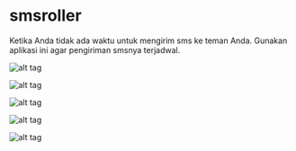 smsroller
=========

Ketika Anda tidak ada waktu untuk mengirim sms ke teman Anda. Gunakan aplikasi ini agar pengiriman smsnya terjadwal.

![alt tag](http://1.bp.blogspot.com/-bAM54WemS-Y/U4IfWRkRnbI/AAAAAAAAATI/88iv_XnT7vk/s1600/device-2012-07-20-211190.png)

![alt tag](http://3.bp.blogspot.com/-aHycLd_xupg/U4IfeYnjiNI/AAAAAAAAATQ/y2qknLacZJ0/s1600/device-2012-07-20-211308.png)

![alt tag](http://1.bp.blogspot.com/--roU2uCttW0/U4Ifl9M_mHI/AAAAAAAAATY/6nMKZeFCBt0/s1600/device-2012-07-20-211346.png)

![alt tag](http://1.bp.blogspot.com/--9ecnk9Mlxc/U4IfxL7AHUI/AAAAAAAAATg/x7xd8Ah2PQU/s1600/device-2012-07-20-224200.png)

![alt tag](http://2.bp.blogspot.com/-rcG5AmmbOtU/U4If7E3mNvI/AAAAAAAAATo/G9gBHRKNhxw/s1600/device-2012-07-20-224340.png)
